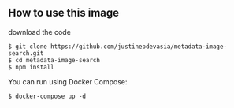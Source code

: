## How to use this image


download the code

```console
$ git clone https://github.com/justinepdevasia/metadata-image-search.git
$ cd metadata-image-search
$ npm install

```

You can run using Docker Compose:

```console
$ docker-compose up -d
```
